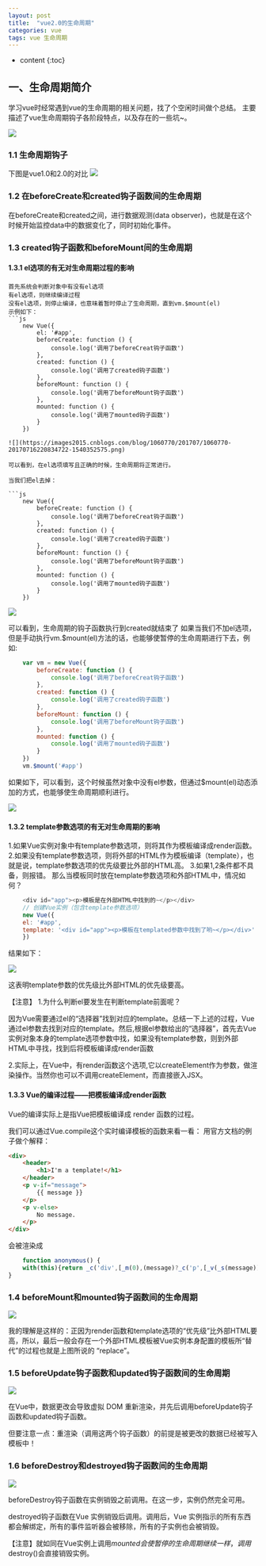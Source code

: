 ```yaml
---
layout: post
title:  "vue2.0的生命周期"
categories: vue
tags: vue 生命周期
---
```


* content
{:toc}
## 一、生命周期简介
学习vue时经常遇到vue的生命周期的相关问题，找了个空闲时间做个总结。
主要描述了vue生命周期钩子各阶段特点，以及存在的一些坑~。




![](https://image-static.segmentfault.com/350/409/3504099265-580628fd03258_articlex)

### 1.1 生命周期钩子
下图是vue1.0和2.0的对比
![](https://image-static.segmentfault.com/334/606/3346068135-580822cd52898_articlex)

### 1.2 在beforeCreate和created钩子函数间的生命周期
在beforeCreate和created之间，进行数据观测(data observer)，也就是在这个时候开始监控data中的数据变化了，同时初始化事件。

### 1.3 created钩子函数和beforeMount间的生命周期
#### 1.3.1 el选项的有无对生命周期过程的影响
	首先系统会判断对象中有没有el选项
	有el选项，则继续编译过程
	没有el选项，则停止编译，也意味着暂时停止了生命周期，直到vm.$mount(el)
	示例如下：
	```js
		new Vue({
			el: '#app',
			beforeCreate: function () {
				console.log('调用了beforeCreat钩子函数')
			},
			created: function () {
				console.log('调用了created钩子函数')
			},
			beforeMount: function () {
				console.log('调用了beforeMount钩子函数')
			},
			mounted: function () {
				console.log('调用了mounted钩子函数')
			}
		})
```
![](https://images2015.cnblogs.com/blog/1060770/201707/1060770-20170716220834722-1540352575.png)

可以看到，在el选项填写且正确的时候，生命周期将正常进行。
 
当我们把el去掉：

```js
	new Vue({
		beforeCreate: function () {
			console.log('调用了beforeCreat钩子函数')
		},
		created: function () {
			console.log('调用了created钩子函数')
		},
		beforeMount: function () {
			console.log('调用了beforeMount钩子函数')
		},
		mounted: function () {
			console.log('调用了mounted钩子函数')
		}
	})

```
![](https://images2015.cnblogs.com/blog/1060770/201707/1060770-20170716220900332-377637202.png)

可以看到，生命周期的钩子函数执行到created就结束了
如果当我们不加el选项，但是手动执行vm.$mount(el)方法的话，也能够使暂停的生命周期进行下去，例如:

```js
	var vm = new Vue({
		beforeCreate: function () {
			console.log('调用了beforeCreat钩子函数')
		},
		created: function () {
			console.log('调用了created钩子函数')
		},
		beforeMount: function () {
			console.log('调用了beforeMount钩子函数')
		},
		mounted: function () {
			console.log('调用了mounted钩子函数')
		}
	})
	vm.$mount('#app')

```

如果如下，可以看到，这个时候虽然对象中没有el参数，但通过$mount(el)动态添加的方式，也能够使生命周期顺利进行。

![](https://images2015.cnblogs.com/blog/1060770/201707/1060770-20170716220914082-523984759.png)

#### 1.3.2 template参数选项的有无对生命周期的影响

1.如果Vue实例对象中有template参数选项，则将其作为模板编译成render函数。
2.如果没有template参数选项，则将外部的HTML作为模板编译（template），也就是说，template参数选项的优先级要比外部的HTML高。
3.如果1,2条件都不具备，则报错。
那么当模板同时放在template参数选项和外部HTML中，情况如何？

```js
	<div id="app"><p>模板是在外部HTML中找到的~</p></div>
	// 创建Vue实例（包含template参数选项）
	new Vue({
	el: '#app',
	template: '<div id="app"><p>模板在templated参数中找到了哟~</p></div>'
	})
```
结果如下：

![](https://images2015.cnblogs.com/blog/1060770/201707/1060770-20170716221128019-208776221.png)

这表明template参数的优先级比外部HTML的优先级要高。

【注意】
1.为什么判断el要发生在判断template前面呢？
 
因为Vue需要通过el的“选择器”找到对应的template。总结一下上述的过程，Vue通过el参数去找到对应的template。然后,根据el参数给出的“选择器”，首先去Vue实例对象本身的template选项参数中找，如果没有template参数，则到外部HTML中寻找，找到后将模板编译成render函数
 
2.实际上，在Vue中，有render函数这个选项,它以createElement作为参数，做渲染操作。当然你也可以不调用createElement，而直接嵌入JSX。

#### 1.3.3 Vue的编译过程——把模板编译成render函数
Vue的编译实际上是指Vue把模板编译成 render 函数的过程。
 
我们可以通过Vue.compile这个实时编译模板的函数来看一看：
用官方文档的例子做个解释：

```html
<div>
	<header>
		<h1>I'm a template!</h1>
	</header>
	<p v-if="message">
		{{ message }}
	</p>
	<p v-else>
		No message.
	</p>
</div>
```
会被渲染成

```js
	function anonymous() {
	with(this){return _c('div',[_m(0),(message)?_c('p',[_v(_s(message))]):_c('p',[_v("No message.")])])}
}
```

### 1.4 beforeMount和mounted钩子函数间的生命周期

![](https://images2015.cnblogs.com/blog/1060770/201707/1060770-20170716221246832-16408336.png)

我的理解是这样的：正因为render函数和template选项的“优先级”比外部HTML要高，所以，最后一般会存在一个外部HTML模板被Vue实例本身配置的模板所“替代”的过程也就是上图所说的 “replace”。

### 1.5 beforeUpdate钩子函数和updated钩子函数间的生命周期
![](https://images2015.cnblogs.com/blog/1060770/201707/1060770-20170716221345957-955065712.png)

在Vue中，数据更改会导致虚拟 DOM 重新渲染，并先后调用beforeUpdate钩子函数和updated钩子函数。
 
但要注意一点：重渲染（调用这两个钩子函数）的前提是被更改的数据已经被写入模板中！

### 1.6 beforeDestroy和destroyed钩子函数间的生命周期

![](https://images2015.cnblogs.com/blog/1060770/201707/1060770-20170716221516332-283548713.png)

beforeDestroy钩子函数在实例销毁之前调用。在这一步，实例仍然完全可用。
 
destroyed钩子函数在Vue 实例销毁后调用。调用后，Vue 实例指示的所有东西都会解绑定，所有的事件监听器会被移除，所有的子实例也会被销毁。

【注意】就如同在Vue实例上调用$mounted会使暂停的生命周期继续一样，调用$destroy()会直接销毁实例。
